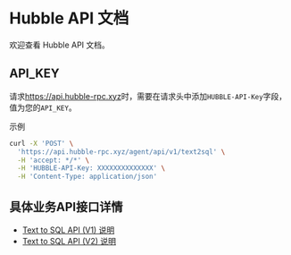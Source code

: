 # Hubble API 文档

欢迎查看 Hubble API 文档。

## API_KEY

请求<https://api.hubble-rpc.xyz>时，需要在请求头中添加`HUBBLE-API-Key`字段，值为您的`API_KEY`。

示例
```bash
curl -X 'POST' \
  'https://api.hubble-rpc.xyz/agent/api/v1/text2sql' \
  -H 'accept: */*' \
  -H 'HUBBLE-API-Key: XXXXXXXXXXXXXX' \
  -H 'Content-Type: application/json'
```

## 具体业务API接口详情

- [Text to SQL API (V1) 说明](text2sql/README.md)
- [Text to SQL API (V2) 说明](text2sql_v2/README.md)

